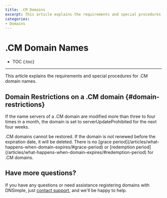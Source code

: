 ```yaml
---
title: .CM Domains
excerpt: This article explains the requirements and special procedures for .CM domain names.
categories:
- Domains
---
```


# .CM Domain Names

* TOC
{:toc}

---

This article explains the requirements and special procedures for .CM domain names.


## Domain Restrictions on a .CM domain {#domain-restrictions}

If the name servers of a .CM domain are modified more than three to four times in a month, the domain is set to serverUpdateProhibited for the next four weeks.

<warning>
.CM domains cannot be restored. If the domain is not renewed before the expiration date, it will be deleted. There is no [grace period](/articles/what-happens-when-domain-expires/#grace-period) or [redemption period](/articles/what-happens-when-domain-expires/#redemption-period) for .CM domains.
</warning>

## Have more questions?

If you have any questions or need assistance registering domains with DNSimple, just [contact support](https://dnsimple.com/feedback), and we'll be happy to help.
